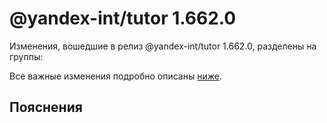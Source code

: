 # @yandex-int/tutor 1.662.0

<!-- ЧЕЛОВЕЧЕСКОЕ ВСТУПЛЕНИЕ -->

Изменения, вошедшие в релиз @yandex-int/tutor 1.662.0, разделены на группы:

Все важные изменения подробно описаны [ниже](#Пояснения).

## Пояснения

